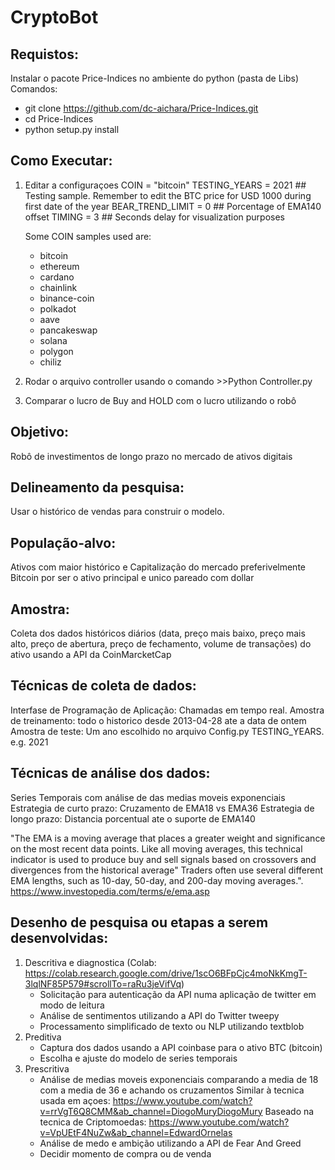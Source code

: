 # CryptoBot

## Requistos:
Instalar o pacote Price-Indices no ambiente do python (pasta de Libs)
Comandos:
- git clone https://github.com/dc-aichara/Price-Indices.git
- cd Price-Indices
- python setup.py install

## Como Executar:
1. Editar a configuraçoes
        COIN = "bitcoin"
        TESTING_YEARS = 2021  ## Testing sample. Remember to edit the BTC price for USD 1000 during first date of the year
        BEAR_TREND_LIMIT = 0  ## Porcentage of EMA140 offset
        TIMING = 3            ## Seconds delay for visualization purposes
    
    Some COIN samples used are:
	- bitcoin
    - ethereum
    - cardano
    - chainlink
    - binance-coin
    - polkadot
    - aave
    - pancakeswap
    - solana
    - polygon
    - chiliz
2. Rodar o arquivo controller usando o comando >>Python Controller.py
3. Comparar o lucro de Buy and HOLD com o lucro utilizando o robô

## Objetivo: 
Robô de investimentos de longo prazo no mercado de ativos digitais

## Delineamento da pesquisa:
Usar o histórico de vendas para construir o modelo.

## População-alvo: 
Ativos com maior histórico e Capitalização do mercado preferivelmente Bitcoin por ser o ativo principal e unico pareado com dollar

## Amostra: 
Coleta dos dados históricos diários (data, preço mais baixo, preço mais alto, preço de abertura, preço de fechamento, volume de transações) do ativo usando a API da CoinMarcketCap

## Técnicas de coleta de dados: 
Interfase de Programação de Aplicação: Chamadas em tempo real.
Amostra de treinamento: todo o historico desde 2013-04-28 ate a data de ontem
Amostra de teste: Um ano escolhido no arquivo Config.py TESTING_YEARS. e.g. 2021

## Técnicas de análise dos dados: 
Series Temporais com análise de das medias moveis exponenciais
Estrategia de curto prazo: Cruzamento de EMA18 vs EMA36
Estrategia de longo prazo: Distancia porcentual ate o suporte de EMA140

"The EMA is a moving average that places a greater weight and significance on the most recent data points.
Like all moving averages, this technical indicator is used to produce buy and sell signals based on crossovers and divergences from the historical average"
Traders often use several different EMA lengths, such as 10-day, 50-day, and 200-day moving averages.". https://www.investopedia.com/terms/e/ema.asp

## Desenho de pesquisa ou etapas a serem desenvolvidas:
1.	Descritiva e diagnostica (Colab: https://colab.research.google.com/drive/1scO6BFpCjc4moNkKmgT-3lqlNF85P579#scrollTo=raRu3jeVifVq)
	- Solicitação para autenticação da API numa aplicação de twitter em modo de leitura
	- Análise de sentimentos utilizando a API do Twitter tweepy 
	- Processamento simplificado de texto ou NLP utilizando textblob
2.	Preditiva
	- Captura dos dados usando a API coinbase para o ativo BTC (bitcoin)
	- Escolha e ajuste do modelo de series temporais
3.	Prescritiva
	- Análise de medias moveis exponenciais comparando a media de 18 com a media de 36 e achando os cruzamentos
    Similar à tecnica usada em açoes: https://www.youtube.com/watch?v=rrVgT6Q8CMM&ab_channel=DiogoMuryDiogoMury 
    Baseado na tecnica de Criptomoedas: https://www.youtube.com/watch?v=VpUEtF4NuZw&ab_channel=EdwardOrnelas
	- Análise de medo e ambição utilizando a API de Fear And Greed
	- Decidir momento de compra ou de venda
